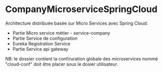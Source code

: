 # CompanyMicroserviceSpringCloud
Architecture distribuée basée sur Micro Services avec Spring Cloud:
  - Partie Micro service métier - service-company
  - Partie Service de configuration
  - Eureka Registration Service
  - Partie Service api gateway
  
  NB: le dossier contient la confiruration globale des microservices nommé "cloud-conf" doit être placer sous le dosier utilisateur. 
